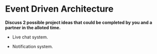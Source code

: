 # Event Driven Architecture

**Discuss 2 possible project ideas that could be completed by you and a partner in the alloted time.**

- Live chat system.

- Notification system.